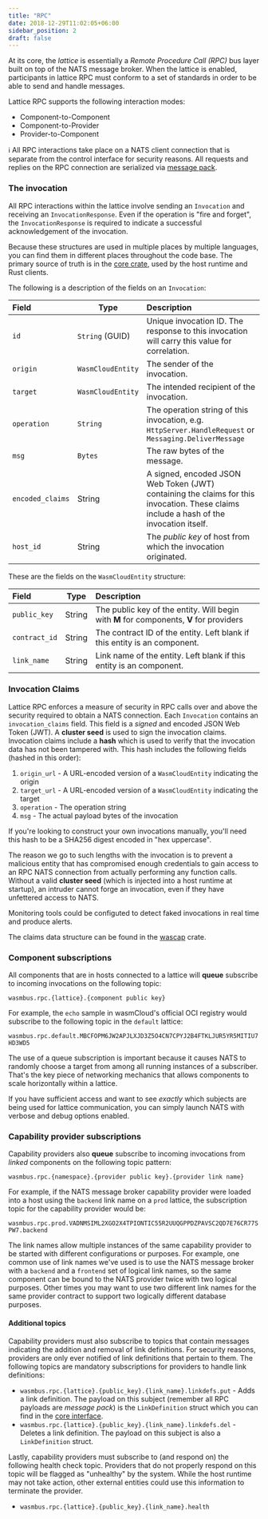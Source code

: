 ```yaml
---
title: "RPC"
date: 2018-12-29T11:02:05+06:00
sidebar_position: 2
draft: false
---
```


At its core, the _lattice_ is essentially a _Remote Procedure Call (RPC)_ bus layer built on top of the NATS message broker. When the lattice
is enabled, participants in lattice RPC must conform to a set of standards in order to be able to send and handle messages.

Lattice RPC supports the following interaction modes:

- Component-to-Component
- Component-to-Provider
- Provider-to-Component

ℹ️ All RPC interactions take place on a NATS client connection that is separate from the control interface for security reasons. All requests and replies on the RPC connection are serialized via [message pack](https://msgpack.org/index.html).

### The invocation

All RPC interactions within the lattice involve sending an `Invocation` and receiving an `InvocationResponse`. Even
if the operation is "fire and forget", the `InvocationResponse` is required to indicate a successful acknowledgement of the invocation.

Because these structures are used in multiple places by multiple languages, you can find them in different places throughout the code base. The primary source of truth is in the [core crate](https://github.com/wasmCloud/wasmCloud/blob/main/crates/core/src/lib.rs), used by the host runtime and Rust clients.

The following is a description of the fields on an `Invocation`:

| Field | Type | Description |
| :--- | --- | :--- |
| `id` | `String` (GUID) | Unique invocation ID. The response to this invocation will carry this value for correlation. |
| `origin` | `WasmCloudEntity` | The sender of the invocation. |
| `target` | `WasmCloudEntity` | The intended recipient of the invocation. |
| `operation` | `String` | The operation string of this invocation, e.g. `HttpServer.HandleRequest` or `Messaging.DeliverMessage` |
| `msg` | `Bytes` | The raw bytes of the message. |
| `encoded_claims` | String | A signed, encoded JSON Web Token (JWT) containing the claims for this invocation. These claims include a hash of the invocation itself. |
| `host_id` | String | The _public key_ of host from which the invocation originated. |

These are the fields on the `WasmCloudEntity` structure:

| Field | Type | Description |
| :--- | --- | :--- |
| `public_key` | String | The public key of the entity. Will begin with **M** for components, **V** for providers |
| `contract_id` | String | The contract ID of the entity. Left blank if this entity is an component. |
| `link_name` | String | Link name of the entity. Left blank if this entity is an component. |

### Invocation Claims

Lattice RPC enforces a measure of security in RPC calls over and above the security required to obtain a NATS connection. Each `Invocation` contains an `invocation_claims` field. This field is a _signed_ and encoded JSON Web Token (JWT). A **cluster seed** is used to sign the invocation claims. Invocation claims include a **hash** which is used to verify that the invocation data has not been tampered with. This hash includes the following fields (hashed in this order):

1. `origin_url` - A URL-encoded version of a `WasmCloudEntity` indicating the origin
1. `target_url` - A URL-encoded version of a `WasmCloudEntity` indicating the target
1. `operation` - The operation string
1. `msg` - The actual payload bytes of the invocation

If you're looking to construct your own invocations manually, you'll need this hash to be a SHA256 digest encoded in "hex uppercase".

The reason we go to such lengths with the invocation is to prevent a malicious entity that has compromised enough credentials to gain access to an RPC NATS connection from actually performing any function calls. Without a valid **cluster seed** (which is injected into a host runtime at startup), an intruder cannot forge an invocation, even if they have unfettered access to NATS.

Monitoring tools could be configuted to detect faked invocations in real time and produce alerts.

The claims data structure can be found in the [wascap](https://github.com/wasmCloud/wascap/blob/main/src/jwt.rs) crate.

### Component subscriptions

All components that are in hosts connected to a lattice will **queue** subscribe to incoming invocations on the following topic:

`wasmbus.rpc.{lattice}.{component public key}`

For example, the `echo` sample in wasmCloud's official OCI registry would subscribe to the following topic in the `default` lattice:

`wasmbus.rpc.default.MBCFOPM6JW2APJLXJD3Z5O4CN7CPYJ2B4FTKLJUR5YR5MITIU7HD3WD5`

The use of a queue subscription is important because it causes NATS to randomly choose a target from among all running instances of a subscriber. That's the key piece of networking mechanics that allows components to scale horizontally within a lattice.

If you have sufficient access and want to see _exactly_ which subjects are being used for lattice communication, you can simply launch NATS with verbose and debug options enabled.

### Capability provider subscriptions

Capability providers also **queue** subscribe to incoming invocations from _linked_ components on the following topic pattern:

`wasmbus.rpc.{namespace}.{provider public key}.{provider link name}`

For example, if the NATS message broker capability provider were loaded into a host using the `backend` link name on
a `prod` lattice, the subscription topic for the capability provider would be:

`wasmbus.rpc.prod.VADNMSIML2XGO2X4TPIONTIC55R2UUQGPPDZPAVSC2QD7E76CR77SPW7.backend`

The link names allow multiple instances of the same capability provider to be started with different configurations or purposes. For example, one common use of link names we've used is to use the NATS message broker with a `backend` and a `frontend` set of logical link names, so the same component can be bound to the NATS provider twice with two logical purposes. Other times you may want to use two different link names for the same provider contract to support two logically different database purposes.

#### Additional topics

Capability providers must also subscribe to topics that contain messages indicating the addition and removal of link definitions. For security reasons, providers are only ever notified of link definitions that pertain to them. The following topics are mandatory subscriptions for providers to handle link definitions:

- `wasmbus.rpc.{lattice}.{public_key}.{link_name}.linkdefs.put` - Adds a link definition. The payload on this subject (remember all RPC payloads are _message pack_) is the `LinkDefinition` struct which you can find in the [core interface](https://wasmcloud.github.io/interfaces/html/org_wasmcloud_core.html#link_definition).
- `wasmbus.rpc.{lattice}.{public_key}.{link_name}.linkdefs.del` - Deletes a link definition. The payload on this subject is also a `LinkDefinition` struct.

Lastly, capability providers must subscribe to (and respond on) the following health check topic. Providers that do not properly respond on this topic will be flagged as "unhealthy" by the system. While the host runtime may not take action, other external entities could use this information to terminate the provider.

- `wasmbus.rpc.{lattice}.{public_key}.{link_name}.health`
